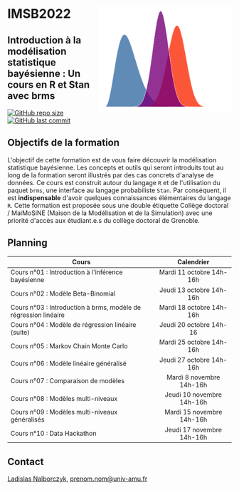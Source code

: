 # IMSB2022 <img src="files/cover.png" align="right" width="300px">

## Introduction à la modélisation statistique bayésienne : Un cours en R et Stan avec brms

[![GitHub repo size](https://img.shields.io/github/repo-size/lnalborczyk/IMSB2022?color=brightgreen&logo=github)](https://github.com/lnalborczyk/IMSB2022)
[![GitHub last commit](https://img.shields.io/github/last-commit/lnalborczyk/IMSB2022?color=orange&logo=github)](https://github.com/lnalborczyk/IMSB2022)

## Objectifs de la formation

L'objectif de cette formation est de vous faire découvrir la modélisation statistique bayésienne. Les concepts et outils qui seront introduits tout au long de la formation seront illustrés par des cas concrets d'analyse de données. Ce cours est construit autour du langage `R` et de l'utilisation du paquet `brms`, une interface au langage probabiliste `Stan`. Par conséquent, il est **indispensable** d'avoir quelques connaissances élémentaires du langage `R`. Cette formation est proposée sous une double étiquette Collège doctoral / MaiMoSiNE (Maison de la Modélisation et de la Simulation) avec une priorité d'accès aux étudiant.e.s du collège doctoral de Grenoble.

## Planning

| Cours | Calendrier |
|-------|:----------:|
| Cours n°01 : Introduction à l'inférence bayésienne | Mardi 11 octobre 14h-16h |
| Cours n°02 : Modèle Beta-Binomial | Jeudi 13 octobre 14h-16h |
| Cours n°03 : Introduction à brms, modèle de régression linéaire | Mardi 18 octobre 14h-16h |
| Cours n°04 : Modèle de régression linéaire (suite) | Jeudi 20 octobre 14h-16 |
| Cours n°05 : Markov Chain Monte Carlo | Mardi 25 octobre 14h-16h |
| Cours n°06 : Modèle linéaire généralisé | Jeudi 27 octobre 14h-16h |
| Cours n°07 : Comparaison de modèles | Mardi 8 novembre 14h-16h |
| Cours n°08 : Modèles multi-niveaux | Jeudi 10 novembre 14h-16h |
| Cours n°09 : Modèles multi-niveaux généralisés | Mardi 15 novembre 14h-16h |
| Cours n°10 : Data Hackathon | Jeudi 17 novembre 14h-16h |

## Contact

[Ladislas Nalborczyk](https://www.barelysignificant.com), prenom.nom@univ-amu.fr
